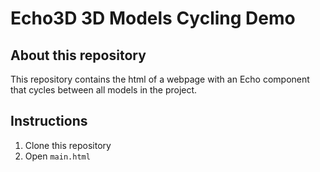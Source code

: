 # Echo3D 3D Models Cycling Demo

## About this repository

This repository contains the html of a webpage with an Echo component that cycles between all models in the project.

## Instructions

1. Clone this repository
2. Open `main.html`